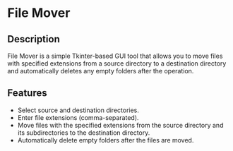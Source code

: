 # File Mover

## Description

File Mover is a simple Tkinter-based GUI tool that allows you to move files with specified extensions from a source directory to a destination directory and automatically deletes any empty folders after the operation.

## Features

- Select source and destination directories.
- Enter file extensions (comma-separated).
- Move files with the specified extensions from the source directory and its subdirectories to the destination directory.
- Automatically delete empty folders after the files are moved.
